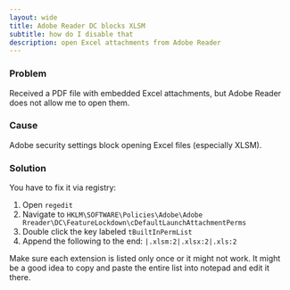 ```yaml
---
layout: wide
title: Adobe Reader DC blocks XLSM
subtitle: how do I disable that
description: open Excel attachments from Adobe Reader
---
```


### Problem

Received a PDF file with embedded Excel attachments, but Adobe Reader does not allow me to open them.

### Cause

Adobe security settings block opening Excel files (especially XLSM).


### Solution

You have to fix it via registry:

1. Open `regedit`
1. Navigate to `HKLM\SOFTWARE\Policies\Adobe\Adobe Rreader\DC\FeatureLockdown\cDefaultLaunchAttachmentPerms`
1. Double click the key labeled `tBuiltInPermList`
1. Append the following to the end: `|.xlsm:2|.xlsx:2|.xls:2`

Make sure each extension is listed only once or it might not work. It might be a good idea to copy and paste the entire list into notepad and edit it there.
